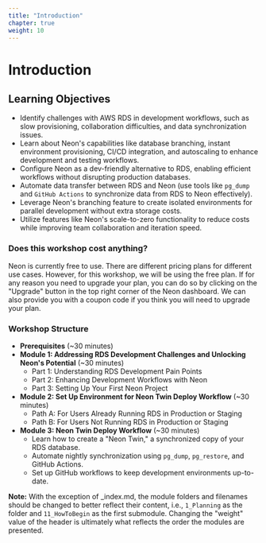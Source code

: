 ```yaml
---
title: "Introduction"
chapter: true
weight: 10
---
```


# Introduction

## Learning Objectives

- Identify challenges with AWS RDS in development workflows, such as slow provisioning, collaboration difficulties, and data synchronization issues.
- Learn about Neon's capabilities like database branching, instant environment provisioning, CI/CD integration, and autoscaling to enhance development and testing workflows.
- Configure Neon as a dev-friendly alternative to RDS, enabling efficient workflows without disrupting production databases.
- Automate data transfer between RDS and Neon (use tools like `pg_dump` and `GitHub Actions` to synchronize data from RDS to Neon effectively).
- Leverage Neon's branching feature to create isolated environments for parallel development without extra storage costs.
- Utilize features like Neon's scale-to-zero functionality to reduce costs while improving team collaboration and iteration speed.

### Does this workshop cost anything? 

Neon is currently free to use. There are different pricing plans for different use cases. However, for this workshop, we will be using the free plan. If for any reason you need to upgrade your plan, you can do so by clicking on the "Upgrade" button in the top right corner of the Neon dashboard. We can also provide you with a coupon code if you think you will need to upgrade your plan.

### Workshop Structure

- **Prerequisites** (~30 minutes)
- **Module 1: Addressing RDS Development Challenges and Unlocking Neon's Potential** (~30 minutes)
  - Part 1: Understanding RDS Development Pain Points
  - Part 2: Enhancing Development Workflows with Neon
  - Part 3: Setting Up Your First Neon Project
- **Module 2: Set Up Environment for Neon Twin Deploy Workflow** (~30 minutes)
  - Path A: For Users Already Running RDS in Production or Staging
  - Path B: For Users Not Running RDS in Production or Staging
- **Module 3: Neon Twin Deploy Workflow** (~30 minutes)
  - Learn how to create a "Neon Twin," a synchronized copy of your RDS database.
  - Automate nightly synchronization using `pg_dump`, `pg_restore`, and GitHub Actions.
  - Set up GitHub workflows to keep development environments up-to-date.


**Note:** With the exception of _index.md, the module folders and filenames should be changed to better reflect their content, i.e., `1_Planning` as the folder and `11_HowToBegin` as the first submodule. Changing the "weight" value of the header is ultimately what reflects the order the modules are presented.

